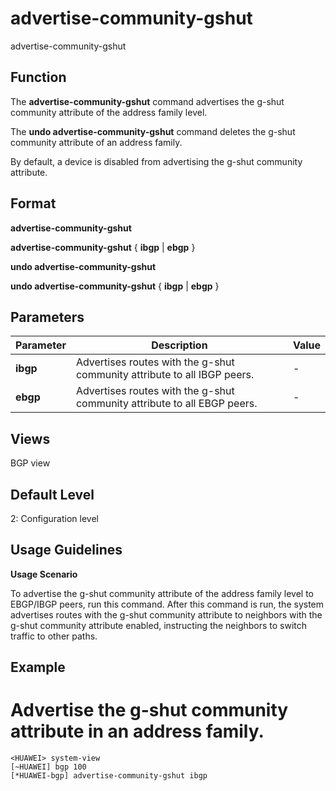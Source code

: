 advertise-community-gshut
=========================

advertise-community-gshut

Function
--------



The **advertise-community-gshut** command advertises the g-shut community attribute of the address family level.

The **undo advertise-community-gshut** command deletes the g-shut community attribute of an address family.



By default, a device is disabled from advertising the g-shut community attribute.


Format
------

**advertise-community-gshut**

**advertise-community-gshut** { **ibgp** | **ebgp** }

**undo advertise-community-gshut**

**undo advertise-community-gshut** { **ibgp** | **ebgp** }


Parameters
----------

| Parameter | Description | Value |
| --- | --- | --- |
| **ibgp** | Advertises routes with the g-shut community attribute to all IBGP peers. | - |
| **ebgp** | Advertises routes with the g-shut community attribute to all EBGP peers. | - |



Views
-----

BGP view


Default Level
-------------

2: Configuration level


Usage Guidelines
----------------

**Usage Scenario**



To advertise the g-shut community attribute of the address family level to EBGP/IBGP peers, run this command. After this command is run, the system advertises routes with the g-shut community attribute to neighbors with the g-shut community attribute enabled, instructing the neighbors to switch traffic to other paths.




Example
-------

# Advertise the g-shut community attribute in an address family.
```
<HUAWEI> system-view
[~HUAWEI] bgp 100
[*HUAWEI-bgp] advertise-community-gshut ibgp

```